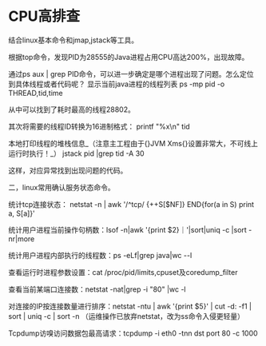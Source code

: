 # CPU高排查

结合linux基本命令和jmap,jstack等工具。

根据top命令，发现PID为28555的Java进程占用CPU高达200%，出现故障。

通过ps aux \| grep PID命令，可以进一步确定是哪个进程出现了问题。怎么定位到具体线程或者代码呢？ 显示当前java进程的线程列表 ps -mp pid -o THREAD,tid,time

从中可以找到了耗时最高的线程28802。

其次将需要的线程ID转换为16进制格式： printf "%x\n" tid

本地打印线程的堆栈信息_（注意主工程由于{}JVM Xms{}设置非常大，不可线上运行时执行！_） jstack pid \|grep tid -A 30

这样，对应异常找到出现问题的代码。

二，linux常用确认服务状态命令。

统计tcp连接状态： netstat -n \| awk '/^tcp/ {++S\[$NF\]} END{for\(a in S\) print a, S\[a\]}'

统计用户进程当前操作句柄数：lsof -n\|awk '{print $2}｜'\|sort\|uniq -c \|sort -nr\|more

统计用户进程内部执行的线程数：ps -eLf\|grep java\|wc --l

查看运行时进程参数设置：cat /proc/pid/limits,cpuset及coredump\_filter

查看当前某端口连接数：netstat -nat\|grep -i "80" \|wc -l

对连接的IP按连接数量进行排序：netstat -ntu \| awk '{print $5}' \| cut -d: -f1 \| sort \| uniq -c \| sort -n （运维操作已放弃netstat，改为ss命令入侵更轻量）

Tcpdump访嗅访问数据包最高请求：tcpdump -i eth0 -tnn dst port 80 -c 1000 

